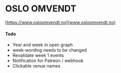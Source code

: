 # OSLO OMVENDT
[https://www.osloomvendt.no](www.osloomvendt.no)


#### Todo

- Year and week in open graph
-  week-wording needs to be changed
- Revalidate week 1 events
- Notification for Patreon / webhook
- Clickable venue names
